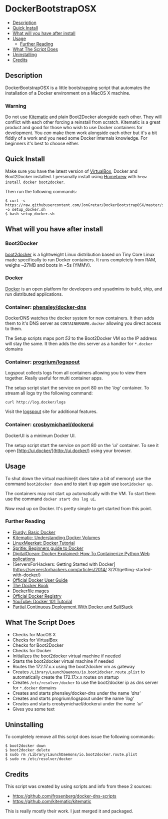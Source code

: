 # DockerBootstrapOSX

 * [Description](#description)
 * [Quick Install](#quick-install)
 * [What will you have after install](#what-will-you-have-after-install)
 * [Usage](#usage)
   * [Further Reading](#further-reading)
 * [What The Script Does](#what-the-script-does)
 * [Uninstalling](#uninstalling)
 * [Credits](#credits)


## Description

DockerBootstrapOSX is a little bootstrapping script that automates the installation of a Docker environment on a MacOS X machine.

### Warning

Do not use [Kitematic](kitematic.com) and plain Boot2Docker alongside each other. They will conflict with each other forcing a reinstall from scratch. Kitematic is a great product and good for those who wish to use Docker containers for development. You *can* make them work alongside each other but it's a bit fiddly of a work and you need some Docker internals knowledge. For beginners it's best to choose either.

## Quick Install

Make sure you have the latest version of [VirtualBox](http://virtualbox.org/wiki/Downloads), Docker and Boot2Docker installed. I personally install using [Homebrew](http://brew.sh) with `brew install docker boot2docker`.

Then run the following commands:

```console
$ curl -s https://raw.githubusercontent.com/JonGretar/DockerBootstrapOSX/master/setup.sh -o setup_docker.sh
$ bash setup_docker.sh
```

## What will you have after install

### Boot2Docker

[boot2docker](http://boot2docker.io/) is a lightweight Linux distribution based on Tiny Core Linux made specifically to run Docker containers. It runs completely from RAM, weighs ~27MB and boots in ~5s (YMMV).

### Docker

[Docker](https://docker.com/) is an open platform for developers and sysadmins to build, ship, and run distributed applications.

### Container: [phensley/docker-dns](https://github.com/phensley/docker-dns)

DockerDNS watches the docker system for new containers. It then adds them to it's DNS server as `CONTAINERNAME.docker` allowing you direct access to them.

The Setup scripts maps port *53* to the Boot2Docker VM so the IP address will stay the same. It then adds the dns server as a handler for `*.docker` domains

### Container: [progrium/logspout](https://github.com/progrium/logspout)

Logspout collects logs from all containers allowing you to view them together. Really useful for multi container apps.

The setup script start the service on port 80 on the *'log'* container. To stream all logs try the following command:

	curl http://log.docker/logs

Visit the [logspout](https://github.com/progrium/logspout) site for additional features.

### Container: [crosbymichael/dockerui](https://github.com/crosbymichael/dockerui)

DockerUI is a minimum Docker UI.

The setup script start the service on port 80 on the *'ui'* container. To see it open [http://ui.docker/](http://ui.docker/) using your browser.

## Usage

To shut down the virtual machine(it does take a bit of memory) use the command `boot2docker down` and to start it up again use `boot2docker up`.

The containers may not start up automatically with the VM. To start them use the command `docker start dns log ui`.

Now read up on Docker. It's pretty simple to get started from this point.

### Further Reading

 * [Flurdy: Basic Docker](http://flurdy.com/docs/docker/docker_osx_ubuntu.html#docker)
 * [Kitematic: Understanding Docker Volumes ](http://kitematic.com/blog/2014/09/10/understanding-docker-volumes.html)
 * [LinuxMeerkat: Docker Tutorial](http://linuxmeerkat.wordpress.com/2014/07/21/docker-tutorial/)
 * [Spritle: Beginners guide to Docker](http://www.spritle.com/blogs/2013/08/23/docker-for-beginners/)
 * [DigitalOcean: Docker Explained: How To Containerize Python Web  pplications](https://www.digitalocean.com/community/tutorials/docker-explained-how-to-containerize-python-web-applications)
 * [ServersForHackers: Getting Started with Docker](https://serversforhackers.com/articles/2014/ 3/20/getting-started-with-docker/)
 * [Official Docker User Guide](https://docs.docker.com/userguide/)
 * [The Docker Book](http://dockerbook.com/)
 * [Dockerfile  mages](http://dockerfile.github.io/)
 * [Official Docker Registry](https://registry.hub.docker.com/)
 * [YouTube: Docker 101 Tutorial](https://www.youtube.com/watch?v=VeiUjkiqo9E)
 * [Partial Continuous Deployment With Docker and SaltStack](http://bitjudo.com/blog/2014/05/13/partial-continuous-deployment-with-docker-and-saltstack/)


## What The Script Does

 * Checks for MacOS X
 * Checks for VirtualBox
 * Checks for Boot2Docker
 * Checks for Docker
 * Initializes the boot2docker virtual machine if needed
 * Starts the boot2docker virtual machine if needed
 * Routes the 172.17.x.x using the boot2docker vm as gateway
 * Creates `/Library/LaunchDaemons/io.boot2docker.route.plist` to automatically create the 172.17.x.x routes on startup
 * Creates `/etc/resolver/docker` to use the boot2docker ip as dns server for `*.docker` domains
 * Creates and starts phensley/docker-dns under the name *'dns'*
 * Creates and starts progrium/logspout under the name *'log'*
 * Creates and starts crosbymichael/dockerui under the name *'ui'*
 * Gives you some text

## Uninstalling

To completely remove all this script does issue the following commands:

```console
$ boot2docker down
$ boot2docker delete
$ sudo rm /Library/LaunchDaemons/io.boot2docker.route.plist
$ sudo rm /etc/resolver/docker
```

## Credits

This script was created by using scripts and info from these 2 sources:

 * https://github.com/frosenberg/docker-dns-scripts
 * https://github.com/kitematic/kitematic

This is really mostly their work. I just merged it and packaged.
